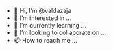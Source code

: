 - 👋 Hi, I’m @valdazaja
- 👀 I’m interested in ...
- 🌱 I’m currently learning ...
- 💞️ I’m looking to collaborate on ...
- 📫 How to reach me ...

<!---
valdazaja/valdazaja is a ✨ special ✨ repository because its `README.md` (this file) appears on your GitHub profile.
You can click the Preview link to take a look at your changes.
--->
